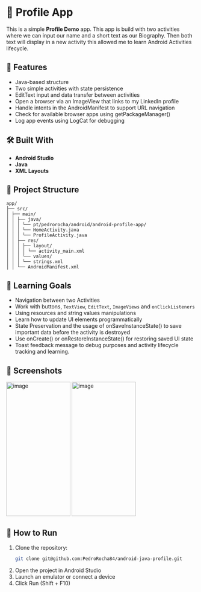 # 🧮 Profile App

This is a simple **Profile Demo** app. This app is build with two activities where we can input our name and a short text as our Biography. Then both text will display in a new activity this allowed me to learn Android Activities lifecycle.

## 🚀 Features

- Java-based structure
- Two simple activities with state persistence
- EditText input and data transfer between activities
- Open a browser via an ImageView that links to my LinkedIn profile
- Handle intents in the AndroidManifest to support URL navigation
- Check for available browser apps using getPackageManager()
- Log app events using LogCat for debugging

## 🛠️ Built With

- **Android Studio**
- **Java**
- **XML Layouts**

## 📁 Project Structure
```
app/
├── src/
│ ├── main/
│ │ ├── java/
│ │ │ └── pt/pedrorocha/android/android-profile-app/
│ │ │ └── HomeActivity.java
│ │ │ └── ProfileActivity.java
│ │ ├── res/
│ │ │ ├── layout/
│ │ │ │ └── activity_main.xml
│ │ │ └── values/
│ │ │ └── strings.xml
│ │ └── AndroidManifest.xml
```

## 🧠 Learning Goals

- Navigation between two Activities
- Work with buttons, `TextView`, `EditText`, `ImageViews` and `onClickListeners`
- Using resources and string values manipulations
- Learn how to update UI elements programmatically
- State Preservation and the usage of onSaveInstanceState() to save important data before the activity is destroyed
- Use onCreate() or onRestoreInstanceState() for restoring saved UI state
- Toast feedback message to debug purposes and activity lifecycle tracking and learning.

## 📱 Screenshots


<img width="170" height="355" alt="image" src="https://github.com/user-attachments/assets/a902557c-b5f8-458e-bea9-e2cc71922cdd" />
<img width="170" height="355" alt="image" src="https://github.com/user-attachments/assets/ddb4cc29-06ba-414d-b202-5565e760d6c9" />


## 🔧 How to Run

1. Clone the repository:
   ```bash
   git clone git@github.com:PedroRocha84/android-java-profile.git

2. Open the project in Android Studio
3. Launch an emulator or connect a device
4. Click Run (Shift + F10)
